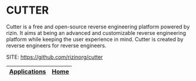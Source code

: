 # CUTTER

 Cutter is a free and open-source reverse engineering platform
 powered by rizin. It aims at being an advanced and customizable
 reverse engineering platform while keeping the user experience
 in mind. Cutter is created by reverse engineers for reverse
 engineers.
 
 SITE: https://github.com/rizinorg/cutter

 | [Applications](https://portable-linux-apps.github.io/apps.html) | [Home](https://portable-linux-apps.github.io)
 | --- | --- |
